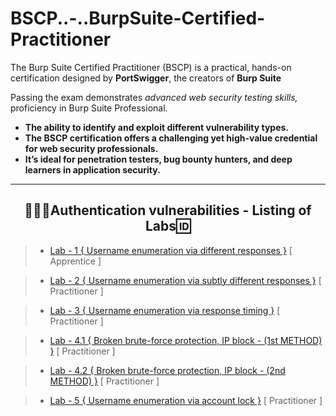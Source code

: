 # BSCP..-..BurpSuite-Certified-Practitioner
The Burp Suite Certified Practitioner (BSCP) is a practical, hands-on certification designed by **PortSwigger**, the creators of **Burp Suite** 

Passing the exam demonstrates *advanced web security testing skills,* proficiency in Burp Suite Professional.
- **The ability to identify and exploit different vulnerability types.**
- **The BSCP certification offers a challenging yet high-value credential for web security professionals.**
- **It’s ideal for penetration testers, bug bounty hunters, and deep learners in application security.**
---

<h2 align="center">👨🏻‍💻Authentication vulnerabilities - Listing of Labs🆔</h2>

> - [Lab - 1 { Username enumeration via different responses }](https://github.com/Nikunj-Sahani/BSCP..-..BurpSuite-Certified-Practitioner/blob/main/Stage-1.%20Apprentice%20Labs/ApprenticeLab.md#lab--1---apprentice-) [ Apprentice ]

> - [Lab - 2 { Username enumeration via subtly different responses }](https://github.com/Nikunj-Sahani/BSCP..-..BurpSuite-Certified-Practitioner/blob/main/Stage-2.%20Practitioner%20Labs/PRACTITIONERLAB.md#lab--2---practitioner-) [ Practitioner ]

> - [Lab - 3 { Username enumeration via response timing }](https://github.com/Nikunj-Sahani/BSCP..-..BurpSuite-Certified-Practitioner/blob/main/Stage-2.%20Practitioner%20Labs/PRACTITIONERLAB.md#lab--3---practitioner-) [ Practitioner ]

> - [ Lab - 4.1 { Broken brute-force protection, IP block - (1st METHOD) }](https://github.com/Nikunj-Sahani/BSCP..-..BurpSuite-Certified-Practitioner/blob/main/Stage-2.%20Practitioner%20Labs/PRACTITIONERLAB.md#lab--41---practitioner-) [ Practitioner ]

> - [ Lab - 4.2 { Broken brute-force protection, IP block - (2nd METHOD) }](https://github.com/Nikunj-Sahani/BSCP..-..BurpSuite-Certified-Practitioner/blob/main/Stage-2.%20Practitioner%20Labs/PRACTITIONERLAB.md#lab--42---practitioner-) [ Practitioner ]

> - [ Lab - 5 { Username enumeration via account lock }](https://github.com/Nikunj-Sahani/BSCP..-..BurpSuite-Certified-Practitioner/blob/main/Stage-2.%20Practitioner%20Labs/PRACTITIONERLAB.md#lab--5---practitioner-) [ Practitioner ]
